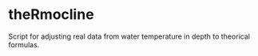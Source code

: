 # theRmocline

Script for adjusting real data from water temperature in depth to theorical formulas.
